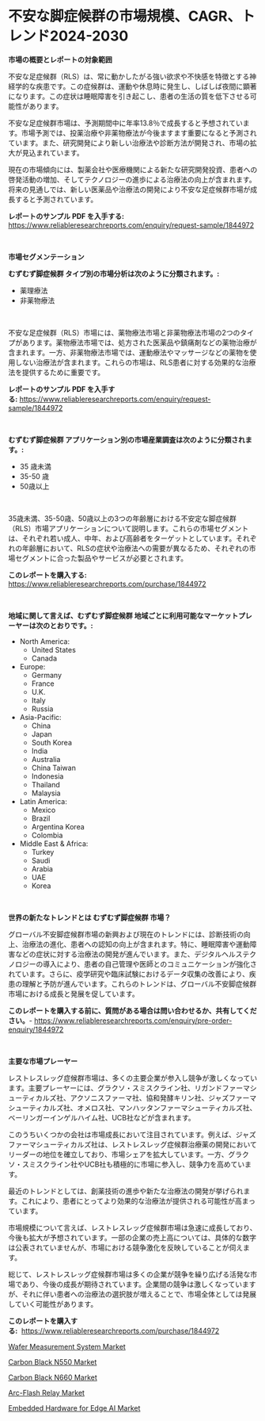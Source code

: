 <p><h1>不安な脚症候群の市場規模、CAGR、トレンド2024-2030</h1></p><p><strong>市場の概要とレポートの対象範囲</strong></p>
<p><p>不安な足症候群（RLS）は、常に動かしたがる強い欲求や不快感を特徴とする神経学的な疾患です。この症候群は、運動や休息時に発生し、しばしば夜間に顕著になります。この症状は睡眠障害を引き起こし、患者の生活の質を低下させる可能性があります。</p><p>不安な足症候群市場は、予測期間中に年率13.8％で成長すると予想されています。市場予測では、投薬治療や非薬物療法が今後ますます重要になると予測されています。また、研究開発により新しい治療法や診断方法が開発され、市場の拡大が見込まれています。</p><p>現在の市場傾向には、製薬会社や医療機関による新たな研究開発投資、患者への啓発活動の増加、そしてテクノロジーの進歩による治療法の向上が含まれます。将来の見通しでは、新しい医薬品や治療法の開発により不安な足症候群市場が成長すると予測されています。</p></p>
<p><strong>レポートのサンプル PDF を入手する:</strong> <a href="https://www.reliableresearchreports.com/enquiry/request-sample/1844972">https://www.reliableresearchreports.com/enquiry/request-sample/1844972</a></p>
<p>&nbsp;</p>
<p><strong>市場セグメンテーション</strong></p>
<p><strong>むずむず脚症候群 タイプ別の市場分析は次のように分類されます。:</strong></p>
<p><ul><li>薬理療法</li><li>非薬物療法</li></ul></p>
<p>&nbsp;</p>
<p><p>不安な足症候群（RLS）市場には、薬物療法市場と非薬物療法市場の2つのタイプがあります。薬物療法市場では、処方された医薬品や鎮痛剤などの薬物治療が含まれます。一方、非薬物療法市場では、運動療法やマッサージなどの薬物を使用しない治療法が含まれます。これらの市場は、RLS患者に対する効果的な治療法を提供するために重要です。</p></p>
<p><strong>レポートのサンプル PDF を入手する:</strong>&nbsp;<a href="https://www.reliableresearchreports.com/enquiry/request-sample/1844972">https://www.reliableresearchreports.com/enquiry/request-sample/1844972</a></p>
<p>&nbsp;</p>
<p><strong> むずむず脚症候群 アプリケーション別の市場産業調査は次のように分類されます。:</strong></p>
<p><ul><li>35 歳未満</li><li>35-50 歳</li><li>50歳以上</li></ul></p>
<p>&nbsp;</p>
<p><p>35歳未満、35-50歳、50歳以上の3つの年齢層における不安定な脚症候群（RLS）市場アプリケーションについて説明します。これらの市場セグメントは、それぞれ若い成人、中年、および高齢者をターゲットとしています。それぞれの年齢層において、RLSの症状や治療法への需要が異なるため、それぞれの市場セグメントに合った製品やサービスが必要とされます。</p></p>
<p><strong>このレポートを購入する:</strong>&nbsp; <a href="https://www.reliableresearchreports.com/purchase/1844972">https://www.reliableresearchreports.com/purchase/1844972</a></p>
<p>&nbsp;</p>
<p><strong>地域に関して言えば、むずむず脚症候群 地域ごとに利用可能なマーケットプレーヤーは次のとおりです。:</strong></p>
<p><ul>
    <li>
        North America:
        <ul>
            <li>United States</li>
            <li>Canada</li>
        </ul>
    </li>
    <li>
        Europe:
        <ul>
            <li>Germany</li>
            <li>France</li>
            <li>U.K.</li>
            <li>Italy</li>
            <li>Russia</li>
        </ul>
    </li>
    <li>
        Asia-Pacific:
        <ul>
            <li>China</li>
            <li>Japan</li>
            <li>South Korea</li>
            <li>India</li>
            <li>Australia</li>
            <li>China Taiwan</li>
            <li>Indonesia</li>
            <li>Thailand</li>
            <li>Malaysia</li>
        </ul>
    </li>
    <li>
        Latin America:
        <ul>
            <li>Mexico</li>
            <li>Brazil</li>
            <li>Argentina Korea</li>
            <li>Colombia</li>
        </ul>
    </li>
    <li>
        Middle East & Africa:
        <ul>
            <li>Turkey</li>
            <li>Saudi</li>
            <li>Arabia</li>
            <li>UAE</li>
            <li>Korea</li>
        </ul>
    </li>
    </ul></p>
<p>&nbsp;</p>
<p><strong>世界の新たなトレンドとは むずむず脚症候群 市場？</strong></p>
<p><p>グローバル不安脚症候群市場の新興および現在のトレンドには、診断技術の向上、治療法の進化、患者への認知の向上が含まれます。特に、睡眠障害や運動障害などの症状に対する治療法の開発が進んでいます。また、デジタルヘルステクノロジーの導入により、患者の自己管理や医師とのコミュニケーションが強化されています。さらに、疫学研究や臨床試験におけるデータ収集の改善により、疾患の理解と予防が進んでいます。これらのトレンドは、グローバル不安脚症候群市場における成長と発展を促しています。</p></p>
<p><strong>このレポートを購入する前に、質問がある場合は問い合わせるか、共有してください。</strong>- <a href="https://www.reliableresearchreports.com/enquiry/pre-order-enquiry/1844972">https://www.reliableresearchreports.com/enquiry/pre-order-enquiry/1844972</a></p>
<p>&nbsp;</p>
<p><strong>主要な市場プレーヤー</strong></p>
<p><p>レストレスレッグ症候群市場は、多くの主要企業が参入し競争が激しくなっています。主要プレーヤーには、グラクソ・スミスクライン社、リガンドファーマシューティカルズ社、アクソニスファーマ社、協和発酵キリン社、ジャズファーマシューティカルズ社、オメロス社、マンハッタンファーマシューティカルズ社、ベーリンガーインゲルハイム社、UCB社などが含まれます。</p><p>このうちいくつかの会社は市場成長において注目されています。例えば、ジャズファーマシューティカルズ社は、レストレスレッグ症候群治療薬の開発においてリーダーの地位を確立しており、市場シェアを拡大しています。一方、グラクソ・スミスクライン社やUCB社も積極的に市場に参入し、競争力を高めています。</p><p>最近のトレンドとしては、創薬技術の進歩や新たな治療法の開発が挙げられます。これにより、患者にとってより効果的な治療法が提供される可能性が高まっています。</p><p>市場規模について言えば、レストレスレッグ症候群市場は急速に成長しており、今後も拡大が予想されています。一部の企業の売上高については、具体的な数字は公表されていませんが、市場における競争激化を反映していることが伺えます。</p><p>総じて、レストレスレッグ症候群市場は多くの企業が競争を繰り広げる活発な市場であり、今後の成長が期待されています。企業間の競争は激しくなっていますが、それに伴い患者への治療法の選択肢が増えることで、市場全体としては発展していく可能性があります。</p></p>
<p><strong>このレポートを購入する:</strong>&nbsp;&nbsp;<a href="https://www.reliableresearchreports.com/purchase/1844972">https://www.reliableresearchreports.com/purchase/1844972</a></p>
<p><p><a href="https://noble-drawer-34c.notion.site/Wafer-Measurement-System-Market-Size-Market-Trends-and-Growth-Outlook-forecasted-for-period-from-2-ec145441c3784b439cd4e17e930485d5">Wafer Measurement System Market</a></p><p><a href="https://view.publitas.com/reportprime-1/carbon-black-n550-market-size-2024-2031-global-industrial-analysis-key-geographical-regions-market-share-top-key-players-product-types-and-forecast-research-report/">Carbon Black N550 Market</a></p><p><a href="https://view.publitas.com/reportprime-1/carbon-black-n660-market-analysis-examines-its-scope-on-growth-opportunities-and-forecasted-trends-spanning-from-2024-to-2031/">Carbon Black N660 Market</a></p><p><a href="https://three-jumbo-f6d.notion.site/Arc-Flash-Relay-Market-Size-Focuses-on-Market-Dynamics-In-Depth-Analysis-and-Future-Projections-of--68c1f86627594345b2065272ce3842d3">Arc-Flash Relay Market</a></p><p><a href="https://iodized-pantydraco-05c.notion.site/Embedded-Hardware-for-Edge-AI-Market-Research-Report-Forecasted-for-Period-from-2024-2031-by-Mark-8003314b84224bd797dd1e8883afdfc8">Embedded Hardware for Edge AI Market</a></p></p>